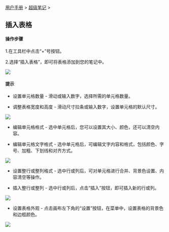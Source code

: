 [用户手册](/dragonnest/drawnote/manual/zh) > [超级笔记](/dragonnest/drawnote/manual/zh/super_note) >

插入表格
---
#### 操作步骤

1.在工具栏中点击“+”号按钮。

2.选择“插入表格”，即可将表格添加到您的笔记中。

![](imgs/insert_table1.png)

#### 提示
- 设置单元格数量 - 滑动或输入数字，选择所需的单元格数量。


- 调整表格宽度和高度 - 滑动尺寸拉条或输入数字，设置单元格的默认尺寸。


![](imgs/insert_table2.png)

- 编辑单元格格式 - 选中单元格后，您可以设置其大小、颜色，还可以清空内容。


- 编辑单元格文字格式 - 选中单元格后，可编辑文字内容和格式，包括颜色、字号、加粗、下划线和对齐方式。

![](imgs/insert_table3.png)

- 设置整行或整列格式 - 选中行或列后，可对单元格进行合并、背景色设置、内容清空等操作。


- 插入整行或整列 - 选中行或列后，点击“插入”按钮，即可插入新的行或列。

![](imgs/insert_table4.png)

- 设置表格外观 - 点击画布左下角的“设置”按钮，在菜单中，设置表格的背景色和边框颜色。

![](imgs/insert_table5.png)



